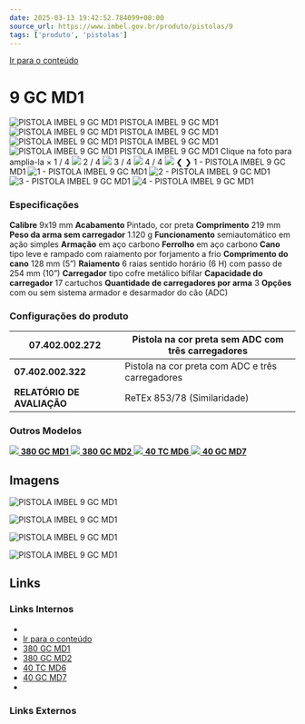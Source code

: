 ```yaml
---
date: 2025-03-13 19:42:52.784099+00:00
source_url: https://www.imbel.gov.br/produto/pistolas/9
tags: ['produto', 'pistolas']
---
```


[](https://www.imbel.gov.br/produto/pistolas/9)
[Ir para o conteúdo](https://www.imbel.gov.br/produto/pistolas/9#conteudo)
# 9 GC MD1
![PISTOLA IMBEL 9 GC MD1](https://www.imbel.gov.br/storage/produto/9-1675684712.png)
PISTOLA IMBEL 9 GC MD1
![PISTOLA IMBEL 9 GC MD1](https://www.imbel.gov.br/storage/produto/9-1675684919.png)
PISTOLA IMBEL 9 GC MD1
![PISTOLA IMBEL 9 GC MD1](https://www.imbel.gov.br/storage/produto/9-1675684965.png)
PISTOLA IMBEL 9 GC MD1
![PISTOLA IMBEL 9 GC MD1](https://www.imbel.gov.br/storage/produto/9-1675685058.jpg)
PISTOLA IMBEL 9 GC MD1
Clique na foto para amplia-la 
×
1 / 4
![](https://www.imbel.gov.br/storage/produto/9-1675684712.png)
2 / 4
![](https://www.imbel.gov.br/storage/produto/9-1675684919.png)
3 / 4
![](https://www.imbel.gov.br/storage/produto/9-1675684965.png)
4 / 4
![](https://www.imbel.gov.br/storage/produto/9-1675685058.jpg)
❮ ❯
1 - PISTOLA IMBEL 9 GC MD1 
![1 - PISTOLA IMBEL 9 GC MD1 ](https://www.imbel.gov.br/storage/produto/9-1675684712.png)
![2 - PISTOLA IMBEL 9 GC MD1 ](https://www.imbel.gov.br/storage/produto/9-1675684919.png)
![3 - PISTOLA IMBEL 9 GC MD1 ](https://www.imbel.gov.br/storage/produto/9-1675684965.png)
![4 - PISTOLA IMBEL 9 GC MD1 ](https://www.imbel.gov.br/storage/produto/9-1675685058.jpg)
### Especificações
**Calibre**
9x19 mm
**Acabamento**
Pintado, cor preta
**Comprimento**
219 mm
**Peso da arma sem carregador**
1.120 g
**Funcionamento**
semiautomático em ação simples
**Armação**
em aço carbono
**Ferrolho**
em aço carbono
**Cano**
tipo leve e rampado com raiamento por forjamento a frio
**Comprimento do cano**
128 mm (5”)
**Raiamento**
6 raias sentido horário (6 H) com passo de 254 mm (10”)
**Carregador**
tipo cofre metálico bifilar
**Capacidade do carregador**
17 cartuchos
**Quantidade de carregadores por arma**
3
**Opções**
com ou sem sistema armador e desarmador do cão (ADC)
### Configurações do produto
**07.402.002.272** | Pistola na cor preta sem ADC com três carregadores  
---|---  
**07.402.002.322** | Pistola na cor preta com ADC e três carregadores  
**RELATÓRIO DE AVALIAÇÃO** | ReTEx 853/78 (Similaridade)  
### Outros Modelos
[ ![](https://www.imbel.gov.br/storage/produto/1-1675427017.png) **380 GC MD1** ](https://www.imbel.gov.br/produto/pistolas/1)
[ ![](https://www.imbel.gov.br/storage/produto/2-1675427784.png) **380 GC MD2** ](https://www.imbel.gov.br/produto/pistolas/2)
[ ![](https://www.imbel.gov.br/storage/produto/4-1675429086.png) **40 TC MD6** ](https://www.imbel.gov.br/produto/pistolas/4)
[ ![](https://www.imbel.gov.br/storage/produto/5-1675429836.png) **40 GC MD7** ](https://www.imbel.gov.br/produto/pistolas/5)
[ ](https://www.imbel.gov.br/produto/pistolas/9#home)


## Imagens

![PISTOLA IMBEL 9 GC MD1](https://www.imbel.gov.br/storage/produto/9-1675684712.png)

![PISTOLA IMBEL 9 GC MD1](https://www.imbel.gov.br/storage/produto/9-1675684919.png)

![PISTOLA IMBEL 9 GC MD1](https://www.imbel.gov.br/storage/produto/9-1675684965.png)

![PISTOLA IMBEL 9 GC MD1](https://www.imbel.gov.br/storage/produto/9-1675685058.jpg)



## Links

### Links Internos

- [](https://www.imbel.gov.br/produto/pistolas/9)
- [Ir para o conteúdo](https://www.imbel.gov.br/produto/pistolas/9#conteudo)
- [380 GC MD1](https://www.imbel.gov.br/produto/pistolas/1)
- [380 GC MD2](https://www.imbel.gov.br/produto/pistolas/2)
- [40 TC MD6](https://www.imbel.gov.br/produto/pistolas/4)
- [40 GC MD7](https://www.imbel.gov.br/produto/pistolas/5)
- [](https://www.imbel.gov.br/produto/pistolas/9#home)

### Links Externos


